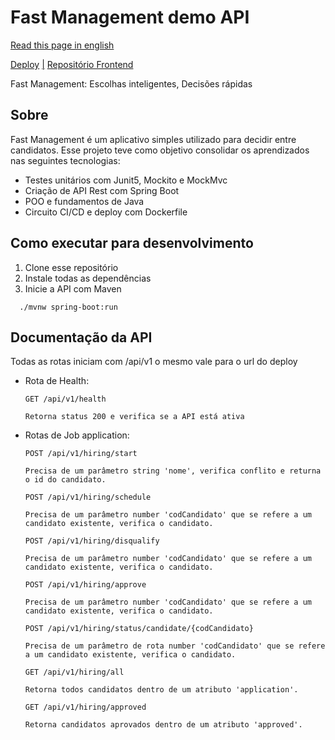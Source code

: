 # Fast Management demo API

[Read this page in english](https://github.com/AldusD/fastmanagement-demo-api/blob/main/README.md)

[Deploy](https://fastmanagement-demo-api.onrender.com/) [|](https://github.com/AldusD/fastmanagement-demo-api) [Repositório Frontend](https://github.com/AldusD/fastmanagement-demo-interface)

Fast Management: Escolhas inteligentes, Decisões rápidas 

## Sobre
Fast Management é um aplicativo simples utilizado para decidir entre candidatos. Esse projeto teve como objetivo consolidar os aprendizados nas seguintes tecnologias:
- Testes unitários com Junit5, Mockito e MockMvc
- Criação de API Rest com Spring Boot
- POO e fundamentos de Java  
- Circuito CI/CD e deploy com Dockerfile

## Como executar para desenvolvimento

1. Clone esse repositório
2. Instale todas as dependências 
3. Inicie a API com Maven
```node
  ./mvnw spring-boot:run
```
## Documentação da API
Todas as rotas iniciam com /api/v1 o mesmo vale para o url do deploy

- Rota de Health:
  
    ```node
    GET /api/v1/health

    Retorna status 200 e verifica se a API está ativa
  ```

- Rotas de Job application:

    ```node
    POST /api/v1/hiring/start

    Precisa de um parâmetro string 'nome', verifica conflito e returna o id do candidato.    
  ```

    ```node
    POST /api/v1/hiring/schedule
    
    Precisa de um parâmetro number 'codCandidato' que se refere a um candidato existente, verifica o candidato.
  ```

    ```node
    POST /api/v1/hiring/disqualify

    Precisa de um parâmetro number 'codCandidato' que se refere a um candidato existente, verifica o candidato. 
  ```

    ```node
    POST /api/v1/hiring/approve

    Precisa de um parâmetro number 'codCandidato' que se refere a um candidato existente, verifica o candidato. 
  ```

    ```node
    POST /api/v1/hiring/status/candidate/{codCandidato}

    Precisa de um parâmetro de rota number 'codCandidato' que se refere a um candidato existente, verifica o candidato.
  ```

    ```node
    GET /api/v1/hiring/all

    Retorna todos candidatos dentro de um atributo 'application'.
  ```

    ```node
    GET /api/v1/hiring/approved

    Retorna candidatos aprovados dentro de um atributo 'approved'.
  ```
  
